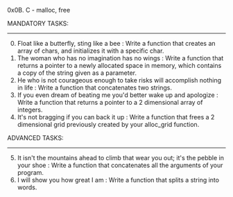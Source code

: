 0x0B. C - malloc, free

MANDATORY TASKS:
________________

0. Float like a butterfly, sting like a bee : Write a function that creates an array of chars, and initializes it with a specific char.
1. The woman who has no imagination has no wings : Write a function that returns a pointer to a newly allocated space in memory, which contains a copy of the string given as a parameter.
2. He who is not courageous enough to take risks will accomplish nothing in life : Write a function that concatenates two strings.
3. If you even dream of beating me you'd better wake up and apologize : Write a function that returns a pointer to a 2 dimensional array of integers.
4. It's not bragging if you can back it up : Write a function that frees a 2 dimensional grid previously created by your alloc_grid function.

ADVANCED TASKS:
_______________

5. It isn't the mountains ahead to climb that wear you out; it's the pebble in your shoe : Write a function that concatenates all the arguments of your program.
6. I will show you how great I am : Write a function that splits a string into words.
